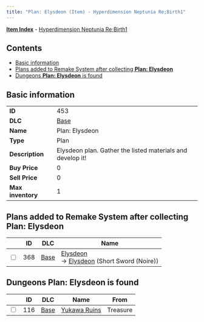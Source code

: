 ```yaml
---
title: "Plan: Elysdeon (Item) - Hyperdimension Neptunia Re;Birth1"
---
```


[**Item Index**](/neptunia/rb1/item/index.html) - [Hyperdimension Neptunia Re;Birth1](/neptunia/rb1)

## Contents

- [Basic information](#basic-information)
- [Plans added to Remake System after collecting **Plan: Elysdeon**](#plans-added-to-remake-system-after-collecting-plan-elysdeon)
- [Dungeons **Plan: Elysdeon** is found](#dungeons-plan-elysdeon-is-found)

## Basic information

|   |   |
| -- | -- |
| **ID** | 453 |
| **DLC** | [Base](/neptunia/rb1/dlc/1-base.html) |
| **Name** | Plan: Elysdeon |
| **Type** | Plan |
| **Description** | Elysdeon plan. Gather the listed materials and develop it! |
| **Buy Price** | 0 |
| **Sell Price** | 0 |
| **Max inventory** | 1 |

## Plans added to Remake System after collecting **Plan: Elysdeon**

|    | ID | DLC | Name |
| -- | -- | --- | ---- |
| <input type="checkbox" id="rb1-remake-1-368" class="trackbox" /> | 368 | [Base](/neptunia/rb1/dlc/1-base.html) | [Elysdeon](/neptunia/rb1/remake/1-368-elysdeon.html)<br />→ [Elysdeon](/neptunia/rb1/item/1-2068-elysdeon.html) (Short Sword (Noire)) |

## Dungeons **Plan: Elysdeon** is found

|    | ID | DLC | Name | From |
| -- | -- | --- | ---- | ---- |
| <input type="checkbox" id="rb1-dungeon-1-116" class="trackbox" /> | 116 | [Base](/neptunia/rb1/dlc/1-base.html) | [Yukawa Ruins](/neptunia/rb1/dungeon/1-116-yukawa-ruins.html) | Treasure |